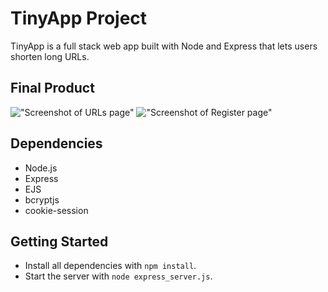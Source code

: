 # TinyApp Project

TinyApp is a full stack web app built with Node and Express that lets users shorten long URLs.

## Final Product

!["Screenshot of URLs page"](http://localhost:8080/urls)
!["Screenshot of Register page"](http://localhost:8080/register)

## Dependencies

- Node.js
- Express
- EJS
- bcryptjs
- cookie-session

## Getting Started

- Install all dependencies with `npm install`.
- Start the server with `node express_server.js`.
